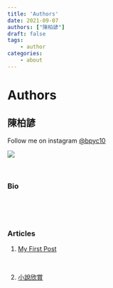 ```yaml
---
title: 'Authors'
date: 2021-09-07
authors: ["陳柏諺"]
draft: false
tags: 
    - author
categories: 
    - about
---
```


# Authors

## 陳柏諺
Follow me on instagram [@bpyc10](https://www.instagram.com/bpyc10/)

![](https://raw.githubusercontent.com/poyen16/iOSclub_hugo/master/content/posts/assets/download.jpg)


<p>&nbsp;</p>



### Bio
<p>&nbsp;</p>

<p>&nbsp;</p>



### Articles


1. [My First Post](https://poyen16.github.io/iOSclub_hugo/posts/first/) 

<p>&nbsp;</p>

2. [小說欣賞](https://poyen16.github.io/iOSclub_hugo/posts/mynovel/)



